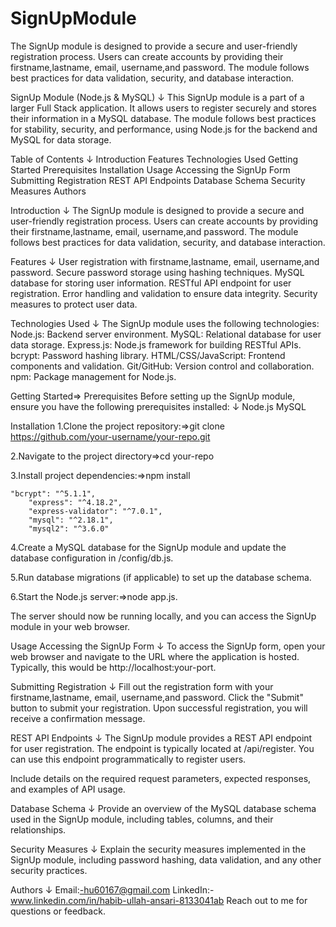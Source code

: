 # SignUpModule
The SignUp module is designed to provide a secure and user-friendly registration process.  Users can create accounts by providing their firstname,lastname, email, username,and password.  The module follows best practices for data validation, security, and database interaction.

SignUp Module (Node.js & MySQL)
↓ 
This SignUp module is a part of a larger Full Stack application. 
It allows users to register securely and stores their information in a MySQL database. 
The module follows best practices for stability, security, and performance, using Node.js for the backend and MySQL for data storage.

Table of Contents
↓ 
Introduction
Features
Technologies Used
Getting Started
Prerequisites
Installation
Usage
Accessing the SignUp Form
Submitting Registration
REST API Endpoints
Database Schema
Security Measures
Authors

Introduction
↓ 
The SignUp module is designed to provide a secure and user-friendly registration process.
 Users can create accounts by providing their firstname,lastname, email, username,and password. 
The module follows best practices for data validation, security, and database interaction.

Features
↓
User registration with firstname,lastname, email, username,and password.
Secure password storage using hashing techniques.
MySQL database for storing user information.
RESTful API endpoint for user registration.
Error handling and validation to ensure data integrity.
Security measures to protect user data.

Technologies Used
↓
The SignUp module uses the following technologies:
Node.js: Backend server environment.
MySQL: Relational database for user data storage.
Express.js: Node.js framework for building RESTful APIs.
bcrypt: Password hashing library.
HTML/CSS/JavaScript: Frontend components and validation.
Git/GitHub: Version control and collaboration.
npm: Package management for Node.js.



Getting Started=>
Prerequisites
Before setting up the SignUp module, ensure you have the following prerequisites installed:
↓
Node.js
MySQL

Installation
1.Clone the project repository:=>git clone https://github.com/your-username/your-repo.git

2.Navigate to the project directory=>cd your-repo

3.Install project dependencies:=>npm install

	"bcrypt": "^5.1.1",
    	"express": "^4.18.2",
    	"express-validator": "^7.0.1",
    	"mysql": "^2.18.1",
    	"mysql2": "^3.6.0"

4.Create a MySQL database for the SignUp module and update the database configuration in /config/db.js.

5.Run database migrations (if applicable) to set up the database schema.

6.Start the Node.js server:=>node app.js.

The server should now be running locally, and you can access the SignUp module in your web browser.



Usage
Accessing the SignUp Form
↓
To access the SignUp form, open your web browser and navigate to the URL where the application is hosted. Typically, this would be http://localhost:your-port.


Submitting Registration
↓
Fill out the registration form with your firstname,lastname, email, username,and password.
Click the "Submit" button to submit your registration.
Upon successful registration, you will receive a confirmation message.

REST API Endpoints
↓
The SignUp module provides a REST API endpoint for user registration. 
The endpoint is typically located at /api/register. 
You can use this endpoint programmatically to register users.

Include details on the required request parameters, expected responses, and examples of API usage.

Database Schema
↓
Provide an overview of the MySQL database schema used in the SignUp module, including tables, columns, and their relationships.


Security Measures
↓
Explain the security measures implemented in the SignUp module, including password hashing, data validation, and any other security practices.

Authors
↓
Email:-hu60167@gmail.com
LinkedIn:-www.linkedin.com/in/habib-ullah-ansari-8133041ab
Reach out to me for questions or feedback.



